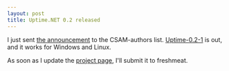 ```yaml
---
layout: post
title: Uptime.NET 0.2 released
---
```


I just sent <a href="http://lists.baselabs.org/archives/csam-authors/0047.html">the announcement</a> to the CSAM-authors list. <a href="http://mono.baselabs.org/index.php/CSAM/modules/System/Diagnostics/Uptime/releases/0_2-1.bml">Uptime-0.2-1</a> is out, and it works for Windows and Linux.

As soon as I update the <a href="http://victor.carotena.net/devel.jsp">project page</a>, I'll submit it to freshmeat.

